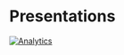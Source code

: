 # Presentations

[![Analytics](https://ga-beacon.appspot.com/UA-74678751-3/Presentations/Presentations?pixel)](https://github.com/igrigorik/ga-beacon)
